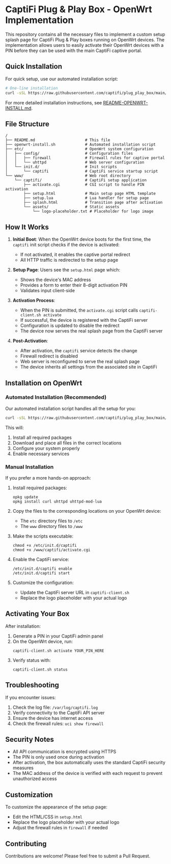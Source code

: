 # CaptiFi Plug & Play Box - OpenWrt Implementation

This repository contains all the necessary files to implement a custom setup splash page for CaptiFi Plug & Play boxes running on OpenWrt devices. The implementation allows users to easily activate their OpenWrt devices with a PIN before they can be used with the main CaptiFi captive portal.

## Quick Installation

For quick setup, use our automated installation script:

```bash
# One-line installation
curl -sSL https://raw.githubusercontent.com/captifi/plug_play_box/main/openwrt-install.sh | sh
```

For more detailed installation instructions, see [README-OPENWRT-INSTALL.md](README-OPENWRT-INSTALL.md).

## File Structure

```
/
├── README.md                      # This file
├── openwrt-install.sh             # Automated installation script
├── etc/                           # OpenWrt system configuration
│   ├── config/                    # Configuration files
│   │   ├── firewall               # Firewall rules for captive portal
│   │   └── uhttpd                 # Web server configuration
│   └── init.d/                    # Init scripts
│       └── captifi                # CaptiFi service startup script
└── www/                           # Web root directory
    └── captifi/                   # CaptiFi setup application
        ├── activate.cgi           # CGI script to handle PIN activation
        ├── setup.html             # Main setup page HTML template
        ├── setup.lua              # Lua handler for setup page
        ├── splash.html            # Transition page after activation
        └── assets/                # Static assets
            └── logo-placeholder.txt # Placeholder for logo image
```

## How It Works

1. **Initial Boot**: When the OpenWrt device boots for the first time, the `captifi` init script checks if the device is activated:
   - If not activated, it enables the captive portal redirect
   - All HTTP traffic is redirected to the setup page

2. **Setup Page**: Users see the `setup.html` page which:
   - Shows the device's MAC address
   - Provides a form to enter their 8-digit activation PIN
   - Validates input client-side

3. **Activation Process**:
   - When the PIN is submitted, the `activate.cgi` script calls `captifi-client.sh activate`
   - If successful, the device is registered with the CaptiFi server
   - Configuration is updated to disable the redirect
   - The device now serves the real splash page from the CaptiFi server

4. **Post-Activation**:
   - After activation, the `captifi` service detects the change
   - Firewall redirect is disabled
   - Web server is reconfigured to serve the real splash page
   - The device inherits all settings from the associated site in CaptiFi

## Installation on OpenWrt

### Automated Installation (Recommended)

Our automated installation script handles all the setup for you:

```bash
curl -sSL https://raw.githubusercontent.com/captifi/plug_play_box/main/openwrt-install.sh | sh
```

This will:
1. Install all required packages
2. Download and place all files in the correct locations
3. Configure your system properly
4. Enable necessary services

### Manual Installation

If you prefer a more hands-on approach:

1. Install required packages:
   ```
   opkg update
   opkg install curl uhttpd uhttpd-mod-lua
   ```

2. Copy the files to the corresponding locations on your OpenWrt device:
   - The `etc` directory files to `/etc`
   - The `www` directory files to `/www`

3. Make the scripts executable:
   ```
   chmod +x /etc/init.d/captifi
   chmod +x /www/captifi/activate.cgi
   ```

4. Enable the CaptiFi service:
   ```
   /etc/init.d/captifi enable
   /etc/init.d/captifi start
   ```

5. Customize the configuration:
   - Update the CaptiFi server URL in `captifi-client.sh`
   - Replace the logo placeholder with your actual logo

## Activating Your Box

After installation:

1. Generate a PIN in your CaptiFi admin panel
2. On the OpenWrt device, run:
   ```
   captifi-client.sh activate YOUR_PIN_HERE
   ```
3. Verify status with:
   ```
   captifi-client.sh status
   ```

## Troubleshooting

If you encounter issues:
1. Check the log file: `/var/log/captifi.log`
2. Verify connectivity to the CaptiFi API server
3. Ensure the device has internet access
4. Check the firewall rules: `uci show firewall`

## Security Notes

- All API communication is encrypted using HTTPS
- The PIN is only used once during activation
- After activation, the box automatically uses the standard CaptiFi security measures
- The MAC address of the device is verified with each request to prevent unauthorized access

## Customization

To customize the appearance of the setup page:
- Edit the HTML/CSS in `setup.html`
- Replace the logo placeholder with your actual logo
- Adjust the firewall rules in `firewall` if needed

## Contributing

Contributions are welcome! Please feel free to submit a Pull Request.
